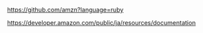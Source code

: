 
https://github.com/amzn?language=ruby

https://developer.amazon.com/public/ja/resources/documentation

